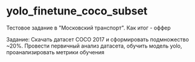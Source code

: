 # yolo_finetune_coco_subset
Тестовое задание в "Московский транспорт". Как итог - оффер

Задание: Скачать датасет COCO 2017 и сформировать подмножество ~20%. Провести первичный анализ датасета, обучить модель yolo, проанализировать метрики обучения
